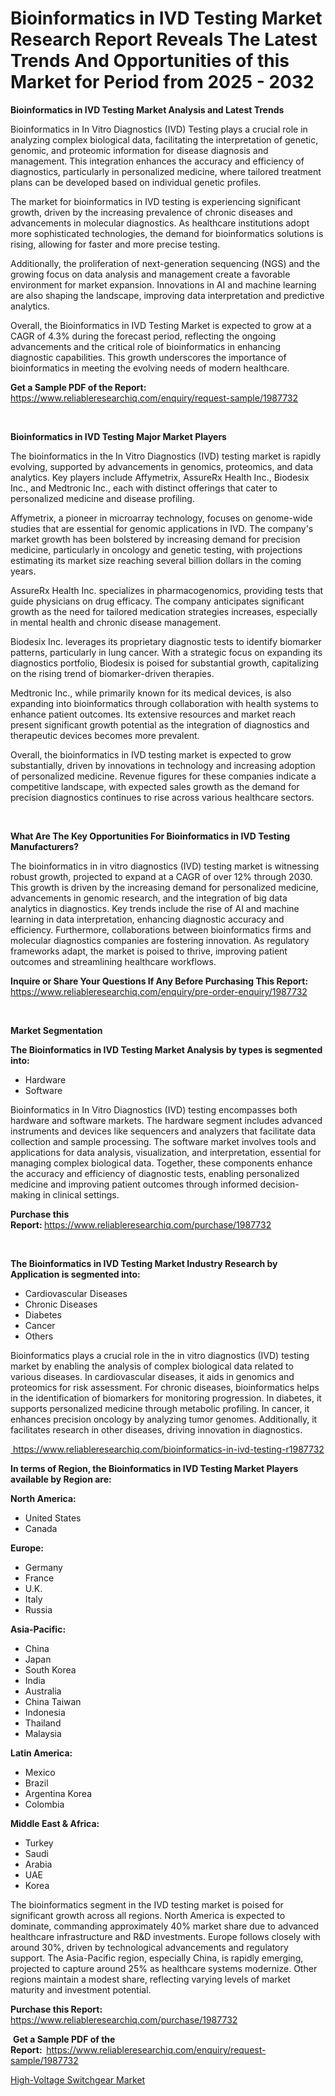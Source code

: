 <p><h1>Bioinformatics in IVD Testing Market Research Report Reveals The Latest Trends And Opportunities of this Market for Period from 2025 - 2032</h1></p><p><strong>Bioinformatics in IVD Testing Market Analysis and Latest Trends</strong></p>
<p><p>Bioinformatics in In Vitro Diagnostics (IVD) Testing plays a crucial role in analyzing complex biological data, facilitating the interpretation of genetic, genomic, and proteomic information for disease diagnosis and management. This integration enhances the accuracy and efficiency of diagnostics, particularly in personalized medicine, where tailored treatment plans can be developed based on individual genetic profiles. </p><p>The market for bioinformatics in IVD testing is experiencing significant growth, driven by the increasing prevalence of chronic diseases and advancements in molecular diagnostics. As healthcare institutions adopt more sophisticated technologies, the demand for bioinformatics solutions is rising, allowing for faster and more precise testing. </p><p>Additionally, the proliferation of next-generation sequencing (NGS) and the growing focus on data analysis and management create a favorable environment for market expansion. Innovations in AI and machine learning are also shaping the landscape, improving data interpretation and predictive analytics.</p><p>Overall, the Bioinformatics in IVD Testing Market is expected to grow at a CAGR of 4.3% during the forecast period, reflecting the ongoing advancements and the critical role of bioinformatics in enhancing diagnostic capabilities. This growth underscores the importance of bioinformatics in meeting the evolving needs of modern healthcare.</p></p>
<p><strong>Get a Sample PDF of the Report:&nbsp;</strong> <a href="https://www.reliableresearchiq.com/enquiry/request-sample/1987732?utm_campaign=3455&utm_medium=2&utm_source=Github&utm_content=ia&utm_term=28032025&utm_id=bioinformatics-in-ivd-testing">https://www.reliableresearchiq.com/enquiry/request-sample/1987732</a></p>
<p>&nbsp;</p>
<p><strong>Bioinformatics in IVD Testing Major Market Players</strong></p>
<p><p>The bioinformatics in the In Vitro Diagnostics (IVD) testing market is rapidly evolving, supported by advancements in genomics, proteomics, and data analytics. Key players include Affymetrix, AssureRx Health Inc., Biodesix Inc., and Medtronic Inc., each with distinct offerings that cater to personalized medicine and disease profiling.</p><p>Affymetrix, a pioneer in microarray technology, focuses on genome-wide studies that are essential for genomic applications in IVD. The company's market growth has been bolstered by increasing demand for precision medicine, particularly in oncology and genetic testing, with projections estimating its market size reaching several billion dollars in the coming years.</p><p>AssureRx Health Inc. specializes in pharmacogenomics, providing tests that guide physicians on drug efficacy. The company anticipates significant growth as the need for tailored medication strategies increases, especially in mental health and chronic disease management.</p><p>Biodesix Inc. leverages its proprietary diagnostic tests to identify biomarker patterns, particularly in lung cancer. With a strategic focus on expanding its diagnostics portfolio, Biodesix is poised for substantial growth, capitalizing on the rising trend of biomarker-driven therapies.</p><p>Medtronic Inc., while primarily known for its medical devices, is also expanding into bioinformatics through collaboration with health systems to enhance patient outcomes. Its extensive resources and market reach present significant growth potential as the integration of diagnostics and therapeutic devices becomes more prevalent.</p><p>Overall, the bioinformatics in IVD testing market is expected to grow substantially, driven by innovations in technology and increasing adoption of personalized medicine. Revenue figures for these companies indicate a competitive landscape, with expected sales growth as the demand for precision diagnostics continues to rise across various healthcare sectors.</p></p>
<p>&nbsp;</p>
<p><strong>What Are The Key Opportunities For Bioinformatics in IVD Testing Manufacturers?</strong></p>
<p><p>The bioinformatics in in vitro diagnostics (IVD) testing market is witnessing robust growth, projected to expand at a CAGR of over 12% through 2030. This growth is driven by the increasing demand for personalized medicine, advancements in genomic research, and the integration of big data analytics in diagnostics. Key trends include the rise of AI and machine learning in data interpretation, enhancing diagnostic accuracy and efficiency. Furthermore, collaborations between bioinformatics firms and molecular diagnostics companies are fostering innovation. As regulatory frameworks adapt, the market is poised to thrive, improving patient outcomes and streamlining healthcare workflows.</p></p>
<p><strong>Inquire or Share Your Questions If Any Before Purchasing This Report:</strong> <a href="https://www.reliableresearchiq.com/enquiry/pre-order-enquiry/1987732?utm_campaign=3455&utm_medium=2&utm_source=Github&utm_content=ia&utm_term=28032025&utm_id=bioinformatics-in-ivd-testing">https://www.reliableresearchiq.com/enquiry/pre-order-enquiry/1987732</a></p>
<p>&nbsp;</p>
<p><strong>Market Segmentation</strong></p>
<p><strong>The Bioinformatics in IVD Testing Market Analysis by types is segmented into:</strong></p>
<p><ul><li>Hardware</li><li>Software</li></ul></p>
<p><p>Bioinformatics in In Vitro Diagnostics (IVD) testing encompasses both hardware and software markets. The hardware segment includes advanced instruments and devices like sequencers and analyzers that facilitate data collection and sample processing. The software market involves tools and applications for data analysis, visualization, and interpretation, essential for managing complex biological data. Together, these components enhance the accuracy and efficiency of diagnostic tests, enabling personalized medicine and improving patient outcomes through informed decision-making in clinical settings.</p></p>
<p><strong>Purchase this Report:&nbsp;</strong><a href="https://www.reliableresearchiq.com/purchase/1987732?utm_campaign=3455&utm_medium=2&utm_source=Github&utm_content=ia&utm_term=28032025&utm_id=bioinformatics-in-ivd-testing">https://www.reliableresearchiq.com/purchase/1987732</a></p>
<p>&nbsp;</p>
<p><strong>The Bioinformatics in IVD Testing Market Industry Research by Application is segmented into:</strong></p>
<p><ul><li>Cardiovascular Diseases</li><li>Chronic Diseases</li><li>Diabetes</li><li>Cancer</li><li>Others</li></ul></p>
<p><p>Bioinformatics plays a crucial role in the in vitro diagnostics (IVD) testing market by enabling the analysis of complex biological data related to various diseases. In cardiovascular diseases, it aids in genomics and proteomics for risk assessment. For chronic diseases, bioinformatics helps in the identification of biomarkers for monitoring progression. In diabetes, it supports personalized medicine through metabolic profiling. In cancer, it enhances precision oncology by analyzing tumor genomes. Additionally, it facilitates research in other diseases, driving innovation in diagnostics.</p></p>
<p><a href="https://www.reliableresearchiq.com/bioinformatics-in-ivd-testing-r1987732?utm_campaign=3455&utm_medium=2&utm_source=Github&utm_content=ia&utm_term=28032025&utm_id=bioinformatics-in-ivd-testing">&nbsp;https://www.reliableresearchiq.com/bioinformatics-in-ivd-testing-r1987732</a></p>
<p><strong>In terms of Region, the Bioinformatics in IVD Testing Market Players available by Region are:</strong></p>
<p>
    <p> <strong> North America: </strong>
        <ul>
            <li>United States</li>
            <li>Canada</li>
        </ul>
        </p> 
    <p> <strong> Europe: </strong>
        <ul>
            <li>Germany</li>
            <li>France</li>
            <li>U.K.</li>
            <li>Italy</li>
            <li>Russia</li>
        </ul>
        </p> 
    <p> <strong> Asia-Pacific: </strong>
        <ul>
            <li>China</li>
            <li>Japan</li>
            <li>South Korea</li>
            <li>India</li>
            <li>Australia</li>
            <li>China Taiwan</li>
            <li>Indonesia</li>
            <li>Thailand</li>
            <li>Malaysia</li>
        </ul>
        </p> 
    <p> <strong> Latin America: </strong>
        <ul>
            <li>Mexico</li>
            <li>Brazil</li>
            <li>Argentina Korea</li>
            <li>Colombia</li>
        </ul>
        </p> 
    <p> <strong> Middle East & Africa: </strong>
        <ul>
            <li>Turkey</li>
            <li>Saudi</li>
            <li>Arabia</li>
            <li>UAE</li>
            <li>Korea</li>
        </ul>
    </p>
    </p>
<p><p>The bioinformatics segment in the IVD testing market is poised for significant growth across all regions. North America is expected to dominate, commanding approximately 40% market share due to advanced healthcare infrastructure and R&D investments. Europe follows closely with around 30%, driven by technological advancements and regulatory support. The Asia-Pacific region, especially China, is rapidly emerging, projected to capture around 25% as healthcare systems modernize. Other regions maintain a modest share, reflecting varying levels of market maturity and investment potential.</p></p>
<p><strong>Purchase this Report: </strong><a href="https://www.reliableresearchiq.com/purchase/1987732?utm_campaign=3455&utm_medium=2&utm_source=Github&utm_content=ia&utm_term=28032025&utm_id=bioinformatics-in-ivd-testing">https://www.reliableresearchiq.com/purchase/1987732</a></p>
<p>&nbsp;<strong>Get a Sample PDF of the Report:&nbsp;&nbsp;</strong><a href="https://www.reliableresearchiq.com/enquiry/request-sample/1987732?utm_campaign=3455&utm_medium=2&utm_source=Github&utm_content=ia&utm_term=28032025&utm_id=bioinformatics-in-ivd-testing">https://www.reliableresearchiq.com/enquiry/request-sample/1987732</a></p>
<p><strong></strong></p>
<p><p><a href="https://github.com/voetzeszuh/Market-Research-Report-List-1/blob/main/high-voltage-switchgear-market.md?utm_campaign=3455&utm_medium=2&utm_source=Github&utm_content=ia&utm_term=28032025&utm_id=bioinformatics-in-ivd-testing">High-Voltage Switchgear Market</a></p></p>
